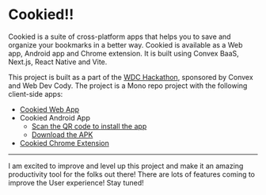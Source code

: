 # Cookied!!

Cookied is a suite of cross-platform apps that helps you to save and organize your bookmarks in a better way. Cookied is available as a Web app, Android app and Chrome extension. It is built using Convex BaaS, Next.js, React Native and Vite.

This project is built as a part of the [WDC Hackathon](https://hackathon.webdevcody.com/), sponsored by Convex and Web Dev Cody. The project is a Mono repo project with the following client-side apps:
- [Cookied Web App](http://cookiedapi.vercel.app/api/get/webapp)
- Cookied Android App 
  - [Scan the QR code to install the app](https://cookiedapi.vercel.app/api/get/android-qr)
  - [Download the APK](https://cookiedapi.vercel.app/api/get/android-dl)
- [Cookied Chrome Extension](https://cookiedapi.vercel.app/api/get/chrome-ext)

-----------------------

I am excited to improve and level up this project and make it an amazing productivity tool for the folks out there! There are lots of features coming to improve the User experience! Stay tuned!

<!-- Cookied is an Open Source Project! Want to contribute? Check out our [GitHub Repository](https://github.com/ashuvssut/cookied)! -->
